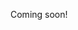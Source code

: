 Coming soon!

<!--

https://github.com/topics/awesome
https://awesome-indexed.mathew-davies.co.uk/
https://awesomelists.top/
https://github.com/basharovV/StumbleUponAwesome

https://github.com/jonatasbaldin/awesome-awesome-awesome

-->
